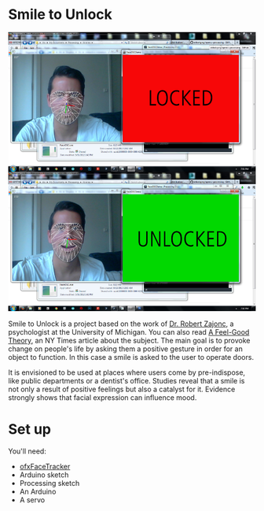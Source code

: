 Smile to Unlock
===============

<img src="https://github.com/aviel08/smile_to_unlock/blob/master/smile_to_unlock.jpg" alt="Smile!" />

Smile to Unlock is a project based on the work of [Dr. Robert Zajonc](http://zajonc.socialpsychology.org/), a psychologist at the University of Michigan. You can also read [A Feel-Good Theory](http://www.nytimes.com/1989/07/18/science/a-feel-good-theory-a-smile-affects-mood.html), an NY Times article about the subject. The main goal is to provoke change on people's life by asking them a positive gesture in order for an object to function. In this case a smile is asked to the user to operate doors. 

It is envisioned to be used at places where users come by pre-indispose, like public departments or a dentist's office.
Studies reveal that a smile is not only a result of positive feelings but also a catalyst for it. Evidence strongly shows that facial expression can influence mood. 

# Set up 

You'll need:

* [ofxFaceTracker](https://github.com/kylemcdonald/ofxFaceTracker/downloads)
* Arduino sketch
* Processing sketch
* An Arduino
* A servo
